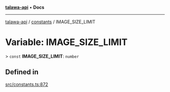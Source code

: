 [**talawa-api**](../../README.md) • **Docs**

***

[talawa-api](../../modules.md) / [constants](../README.md) / IMAGE\_SIZE\_LIMIT

# Variable: IMAGE\_SIZE\_LIMIT

\> `const` **IMAGE\_SIZE\_LIMIT**: `number`

## Defined in

[src/constants.ts:872](https://github.com/PalisadoesFoundation/talawa-api/blob/bba5d82264abb62b9e358a3d3fe1af18a8a8f6e4/src/constants.ts#L872)

